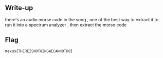 ## Write-up

there's an audio morse code in the song , one of the best way to extract it to run it into a spectrum analyzer . then extract the morse code 

## Flag

`nexus{THEREISNOTHINGWECANNOTDO}`
